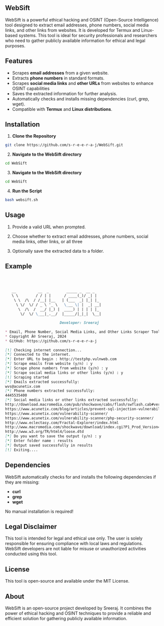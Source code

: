 ## WebSift
WebSift is a powerful ethical hacking and OSINT (Open-Source Intelligence) tool designed to extract email addresses, phone numbers, social media links, and other links from websites. It is developed for Termux and Linux-based systems. This tool is ideal for security professionals and researchers who need to gather publicly available information for ethical and legal purposes.

## Features
- Scrapes **email addresses** from a given website.
- Extracts **phone numbers** in standard formats.
- Scrapes **social media links** and **other URLs** from websites to enhance OSINT capabilities
- Saves the extracted information for further analysis.
- Automatically checks and installs missing dependencies (curl, grep, wget).
- Compatible with **Termux** and **Linux distributions**.
## Installation
1. **Clone the Repository**
```bash
git clone https://github.com/s-r-e-e-r-a-j/WebSift.git
```
2. **Navigate to the WebSift directory**
```bash     
cd WebSift
```
3. **Navigate to the WebSift directory**
```bash
cd WebSift
```  
4. **Run the Script**
``` bash
bash websift.sh
```  
## Usage
1. Provide a valid URL when prompted.
   
2. Choose whether to extract email addresses, phone numbers, social media links, other links, or all three
   
3. Optionally save the extracted data to a folder.
## Example
```markdown
 
                                                                                                                                                     
                                                                                                                                                 
   __          __  _        _____ _  __ _                                                                                                        
   \ \        / / | |      / ____(_)/ _| |                                                                                                       
    \ \  /\  / /__| |__   | (___  _| |_| |_                                                                                                      
     \ \/  \/ / _ \ '_ \   \___ \| |  _| __|                                                                                                     
      \  /\  /  __/ |_) |  ____) | | | | |_                                                                                                      
       \/  \/ \___|_.__/  |_____/|_|_|  \__|                                                                                                     
                                                                                                                                                 
                         Developer: Sreeraj                                                                                                      
                                                                                                                                                 
* Email, Phone Number, Social Media Links, and Other Links Scraper Tool                                                                                        
* Copyright Â© Sreeraj, 2024                                                                                                                      
* GitHub: https://github.com/s-r-e-e-r-a-j                                                                                                       
                                                                                                                                                 
[!] Checking internet connection...                                                                                                              
[*] Connected to the internet.                                                                                                                   
[*] Enter URL to begin : http://testphp.vulnweb.com                                                                                              
[*] Scrape emails from website (y/n) : y                                                                                                         
[*] Scrape phone numbers from website (y/n) : y                                                                                                  
[*] Scrape social media links or other links (y/n) : y                                                                                           
[!] Scraping started                                                                                                                             
[*] Emails extracted successfully:                                                                                                               
wvs@acunetix.com                                                                                                                                 
[*] Phone numbers extracted successfully:                                                                                                        
4445535400                                                                                                                                       
[*] Social media links or other links extracted successfully:                                                                                    
http://download.macromedia.com/pub/shockwave/cabs/flash/swflash.cab#version=6,0,29,0                                                             
https://www.acunetix.com/blog/articles/prevent-sql-injection-vulnerabilities-in-php-applications/                                                
https://www.acunetix.com/vulnerability-scanner/                                                                                                  
https://www.acunetix.com/vulnerability-scanner/php-security-scanner/                                            
http://www.eclectasy.com/Fractal-Explorer/index.html                                                                                             
http://www.macromedia.com/shockwave/download/index.cgi?P1_Prod_Version=ShockwaveFlash                                                            
http://www.w3.org/TR/html4/loose.dtd                                                                                                             
[*] Do you want to save the output (y/n) : y                                                                                                     
[*] Enter folder name : results                                                                                                                  
[*] Output saved successfully in results                                                                                                                     
[!] Exiting....                                                                                                                                                         
```                   


## Dependencies
WebSift automatically checks for and installs the following dependencies if they are missing:

- **curl**
- **grep**
- **wget**
  
No manual installation is required!

## Legal Disclaimer
This tool is intended for legal and ethical use only. The user is solely responsible for ensuring compliance with local laws and regulations. WebSift developers are not liable for misuse or unauthorized activities conducted using this tool.
## License
This tool is open-source and available under the MIT License.
## About
WebSift is an open-source project developed by Sreeraj. It combines the power of ethical hacking and OSINT techniques to provide a reliable and efficient solution for gathering publicly available information.
